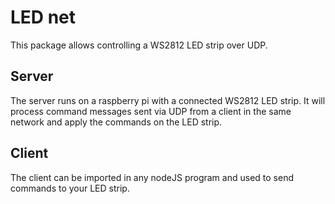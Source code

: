 # LED net

This package allows controlling a WS2812 LED strip over UDP.

## Server

The server runs on a raspberry pi with a connected WS2812 LED strip. It will process command messages
sent via UDP from a client in the same network and apply the commands on the LED strip.


## Client

The client can be imported in any nodeJS program and used to send commands to your LED strip.
